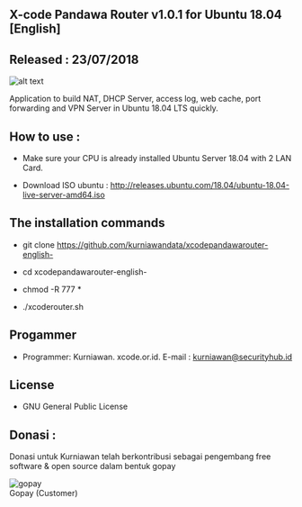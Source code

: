 X-code Pandawa Router v1.0.1 for Ubuntu 18.04 [English]
------------------------------------------

Released : 23/07/2018
---------------------

![alt text](http://xcode.or.id/04_small-logo.png)

Application to build NAT, DHCP Server, access log, web cache, port forwarding and VPN Server in Ubuntu 18.04 LTS quickly.

How to use :
------------------

- Make sure your CPU is already installed Ubuntu Server 18.04 with 2 LAN Card.

- Download ISO ubuntu : http://releases.ubuntu.com/18.04/ubuntu-18.04-live-server-amd64.iso

The installation commands
-------------------------------------

- git clone https://github.com/kurniawandata/xcodepandawarouter-english-

- cd xcodepandawarouter-english-

- chmod -R 777 *

- ./xcoderouter.sh


Progammer
---------

- Programmer: Kurniawan. xcode.or.id. E-mail : kurniawan@securityhub.id

License
-------

- GNU General Public License

Donasi :
--------

Donasi untuk Kurniawan telah berkontribusi sebagai pengembang free software & open source dalam bentuk gopay<br />

 <img src="https://xcode.co.id/qrcodex2.png" alt="gopay"> <br />
 Gopay (Customer)

